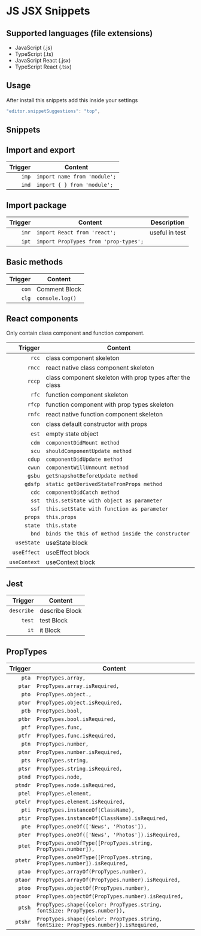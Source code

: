 # JS JSX Snippets

## Supported languages (file extensions)

-   JavaScript (.js)
-   TypeScript (.ts)
-   JavaScript React (.jsx)
-   TypeScript React (.tsx)

## Usage

After install this snippets add this inside your settings

```js
"editor.snippetSuggestions": "top",
```

## Snippets

## Import and export

| Trigger | Content                      |
| ------: | ---------------------------- |
|   `imp` | `import name from 'module';` |
|   `imd` | `import { } from 'module';`  |

## Import package

| Trigger | Content                               | Description    |
| ------: | ------------------------------------- | -------------- |
|   `imr` | `import React from 'react';`          | useful in test |
|   `ipt` | `import PropTypes from 'prop-types';` |

## Basic methods

| Trigger | Content         |
| ------: | --------------- |
|   `com` | Comment Block   |
|   `clg` | `console.log()` |

## React components

Only contain class component and function component.

|      Trigger | Content                                                  |
| -----------: | -------------------------------------------------------- |
|        `rcc` | class component skeleton                                 |
|       `rncc` | react native class component skeleton                    |
|       `rccp` | class component skeleton with prop types after the class |
|        `rfc` | function component skeleton                              |
|       `rfcp` | function component with prop types skeleton              |
|       `rnfc` | react native function component skeleton                 |
|        `con` | class default constructor with props                     |
|        `est` | empty state object                                       |
|        `cdm` | `componentDidMount method`                               |
|        `scu` | `shouldComponentUpdate method`                           |
|       `cdup` | `componentDidUpdate method`                              |
|       `cwun` | `componentWillUnmount method`                            |
|       `gsbu` | `getSnapshotBeforeUpdate method`                         |
|      `gdsfp` | `static getDerivedStateFromProps method`                 |
|        `cdc` | `componentDidCatch method`                               |
|        `sst` | `this.setState with object as parameter`                 |
|        `ssf` | `this.setState with function as parameter`               |
|      `props` | `this.props`                                             |
|      `state` | `this.state`                                             |
|        `bnd` | `binds the this of method inside the constructor`        |
|   `useState` | useState block                                           |
|  `useEffect` | useEffect block                                          |
| `useContext` | useContext block                                         |

## Jest

|    Trigger | Content        |
| ---------: | -------------- |
| `describe` | describe Block |
|     `test` | test Block     |
|       `it` | it Block       |

## PropTypes

| Trigger | Content                                                                              |
| ------: | ------------------------------------------------------------------------------------ |
|   `pta` | `PropTypes.array,`                                                                   |
|  `ptar` | `PropTypes.array.isRequired,`                                                        |
|   `pto` | `PropTypes.object.,`                                                                 |
|  `ptor` | `PropTypes.object.isRequired,`                                                       |
|   `ptb` | `PropTypes.bool,`                                                                    |
|  `ptbr` | `PropTypes.bool.isRequired,`                                                         |
|   `ptf` | `PropTypes.func,`                                                                    |
|  `ptfr` | `PropTypes.func.isRequired,`                                                         |
|   `ptn` | `PropTypes.number,`                                                                  |
|  `ptnr` | `PropTypes.number.isRequired,`                                                       |
|   `pts` | `PropTypes.string,`                                                                  |
|  `ptsr` | `PropTypes.string.isRequired,`                                                       |
|  `ptnd` | `PropTypes.node,`                                                                    |
| `ptndr` | `PropTypes.node.isRequired,`                                                         |
|  `ptel` | `PropTypes.element,`                                                                 |
| `ptelr` | `PropTypes.element.isRequired,`                                                      |
|   `pti` | `PropTypes.instanceOf(ClassName),`                                                   |
|  `ptir` | `PropTypes.instanceOf(ClassName).isRequired,`                                        |
|   `pte` | `PropTypes.oneOf(['News', 'Photos']),`                                               |
|  `pter` | `PropTypes.oneOf(['News', 'Photos']).isRequired,`                                    |
|  `ptet` | `PropTypes.oneOfType([PropTypes.string, PropTypes.number]),`                         |
| `ptetr` | `PropTypes.oneOfType([PropTypes.string, PropTypes.number]).isRequired,`              |
|  `ptao` | `PropTypes.arrayOf(PropTypes.number),`                                               |
| `ptaor` | `PropTypes.arrayOf(PropTypes.number).isRequired,`                                    |
|  `ptoo` | `PropTypes.objectOf(PropTypes.number),`                                              |
| `ptoor` | `PropTypes.objectOf(PropTypes.number).isRequired,`                                   |
|  `ptsh` | `PropTypes.shape({color: PropTypes.string, fontSize: PropTypes.number}),`            |
| `ptshr` | `PropTypes.shape({color: PropTypes.string, fontSize: PropTypes.number}).isRequired,` |
